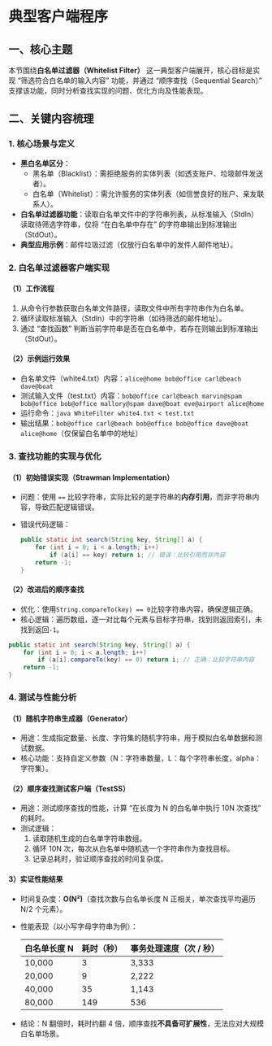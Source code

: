 # 典型客户端程序

## 一、核心主题

本节围绕**白名单过滤器（Whitelist Filter）** 这一典型客户端展开，核心目标是实现 “筛选符合白名单的输入内容” 功能，并通过 “顺序查找（Sequential Search）” 支撑该功能，同时分析查找实现的问题、优化方向及性能表现。

## 二、关键内容梳理

### 1. 核心场景与定义

- **黑白名单区分**：
  - 黑名单（Blacklist）：需拒绝服务的实体列表（如透支账户、垃圾邮件发送者）。
  - 白名单（Whitelist）：需允许服务的实体列表（如信誉良好的账户、亲友联系人）。
- **白名单过滤器功能**：读取白名单文件中的字符串列表，从标准输入（StdIn）读取待筛选字符串，仅将 “在白名单中存在” 的字符串输出到标准输出（StdOut）。
- **典型应用示例**：邮件垃圾过滤（仅放行白名单中的发件人邮件地址）。

### 2. 白名单过滤器客户端实现

#### （1）工作流程

1. 从命令行参数获取白名单文件路径，读取文件中所有字符串作为白名单。
2. 循环读取标准输入（StdIn）中的字符串（如待筛选的邮件地址）。
3. 通过 “查找函数” 判断当前字符串是否在白名单中，若存在则输出到标准输出（StdOut）。

#### （2）示例运行效果

- 白名单文件（white4.txt）内容：`alice@home bob@office carl@beach dave@boat`
- 测试输入文件（test.txt）内容：`bob@office carl@beach marvin@spam bob@office bob@office mallory@spam dave@boat eve@airport alice@home`
- 运行命令：`java WhiteFilter white4.txt < test.txt`
- 输出结果：`bob@office carl@beach bob@office bob@office dave@boat alice@home`（仅保留白名单中的地址）

### 3. 查找功能的实现与优化

#### （1）初始错误实现（Strawman Implementation）

- 问题：使用 `==` 比较字符串，实际比较的是字符串的**内存引用**，而非字符串内容，导致匹配逻辑错误。

- 错误代码逻辑：

  ```java
  public static int search(String key, String[] a) { 
      for (int i = 0; i < a.length; i++) 
          if (a[i] == key) return i; // 错误：比较引用而非内容
      return -1; 
  }
  ```

#### （2）改进后的顺序查找

- 优化：使用`String.compareTo(key) == 0`比较字符串内容，确保逻辑正确。
- 核心逻辑：遍历数组，逐一对比每个元素与目标字符串，找到则返回索引，未找到返回`-1`。

```java
public static int search(String key, String[] a) { 
    for (int i = 0; i < a.length; i++) 
        if (a[i].compareTo(key) == 0) return i; // 正确：比较字符串内容
    return -1; 
}
```

### 4. 测试与性能分析

#### （1）随机字符串生成器（Generator）

- 用途：生成指定数量、长度、字符集的随机字符串，用于模拟白名单数据和测试数据。
- 核心功能：支持自定义参数（N：字符串数量，L：每个字符串长度，alpha：字符集）。

#### （2）顺序查找测试客户端（TestSS）

- 用途：测试顺序查找的性能，计算 “在长度为 N 的白名单中执行 10N 次查找” 的耗时。
- 测试逻辑：
  1. 读取随机生成的白名单字符串数组。
  2. 循环 10N 次，每次从白名单中随机选一个字符串作为查找目标。
  3. 记录总耗时，验证顺序查找的时间复杂度。

#### 3）实证性能结果

- 时间复杂度：**O(N²)**（查找次数与白名单长度 N 正相关，单次查找平均遍历 N/2 个元素）。

- 性能表现（以小写字母字符串为例）：

  | 白名单长度 N | 耗时（秒） | 事务处理速度（次 / 秒） |
  | ------------ | ---------- | ----------------------- |
  | 10,000       | 3          | 3,333                   |
  | 20,000       | 9          | 2,222                   |
  | 40,000       | 35         | 1,143                   |
  | 80,000       | 149        | 536                     |

- 结论：N 翻倍时，耗时约翻 4 倍，顺序查找**不具备可扩展性**，无法应对大规模白名单场景。